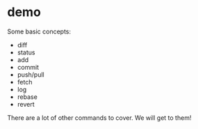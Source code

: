 # demo

Some basic concepts:

- diff
- status
- add
- commit
- push/pull
- fetch
- log
- rebase
- revert

There are a lot of other commands to cover. We will get to them!

